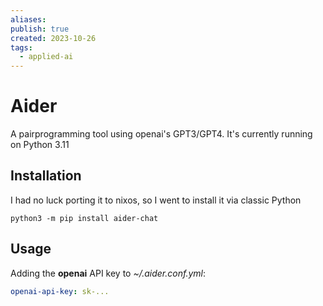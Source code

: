```yaml
---
aliases: 
publish: true
created: 2023-10-26
tags:
  - applied-ai
---
```

# Aider

A pairprogramming tool using openai's GPT3/GPT4. It's currently running on Python 3.11

## Installation

I had no luck porting it to nixos, so I went to install it via classic Python

```shell
python3 -m pip install aider-chat
```

## Usage

Adding the **openai** API key to *~/.aider.conf.yml*:
```yaml
openai-api-key: sk-...
```
